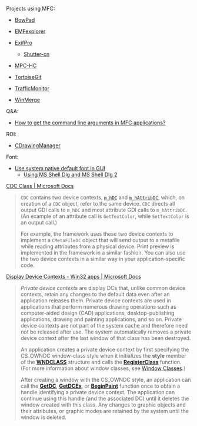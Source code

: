 Projects using MFC:

- [BowPad](https://github.com/stefankueng/BowPad)

- [EMFexplorer](http://frazmitic.free.fr/emfexplorer/)

- [ExifPro](https://github.com/mikekov/ExifPro)
  
  - [Shutter-cn](https://github.com/dream7180/Shutter-cn)

- [MPC-HC](https://github.com/mpc-hc/mpc-hc)

- [TortoiseGit](https://github.com/TortoiseGit/TortoiseGit)

- [TrafficMonitor](https://github.com/zhongyang219/TrafficMonitor)

- [WinMerge](https://github.com/WinMerge/winmerge)

Q&A:

- [How to get the command line arguments in MFC applications?](https://stackoverflow.com/questions/5562877/how-to-get-the-command-line-arguments-in-mfc-applications)

ROI:

- [CDrawingManager](https://docs.microsoft.com/en-us/cpp/mfc/reference/cdrawingmanager-class?view=msvc-170)

Font:

- [Use system native default font in GUI](https://github.com/ventoy/Ventoy/pull/1291)
  - [Using MS Shell Dlg and MS Shell Dlg 2](https://docs.microsoft.com/en-us/windows/win32/intl/using-ms-shell-dlg-and-ms-shell-dlg-2)

[CDC Class | Microsoft Docs](https://docs.microsoft.com/en-us/cpp/mfc/reference/cdc-class?view=msvc-170)

> `CDC` contains two device contexts, [`m_hDC`](https://docs.microsoft.com/en-us/cpp/mfc/reference/cdc-class?view=msvc-170#m_hdc) and [`m_hAttribDC`](https://docs.microsoft.com/en-us/cpp/mfc/reference/cdc-class?view=msvc-170#m_hattribdc), which, on creation of a `CDC` object, refer to the same device. `CDC` directs all output GDI calls to `m_hDC` and most attribute GDI calls to `m_hAttribDC`. (An example of an attribute call is `GetTextColor`, while `SetTextColor` is an output call.)
> 
> For example, the framework uses these two device contexts to implement a `CMetaFileDC` object that will send output to a metafile while reading attributes 
> from a physical device. Print preview is implemented in the framework in
>  a similar fashion. You can also use the two device contexts in a 
> similar way in your application-specific code.

[Display Device Contexts - Win32 apps | Microsoft Docs](https://docs.microsoft.com/en-us/windows/win32/gdi/display-device-contexts)

> *Private device contexts* are display DCs that, unlike common 
> device contexts, retain any changes to the default data even after an 
> application releases them. Private device contexts are used in 
> applications that perform numerous drawing operations such as 
> computer-aided design (CAD) applications, desktop-publishing 
> applications, drawing and painting applications, and so on. Private 
> device contexts are not part of the system cache and therefore need not 
> be released after use. The system automatically removes a private device
>  context after the last window of that class has been destroyed.
> 
> An application creates a private device context by first specifying the CS_OWNDC window-class style when it initializes the **style** member of the [**WNDCLASS**](https://docs.microsoft.com/en-us/windows/win32/api/winuser/ns-winuser-wndclassa) structure and calls the [**RegisterClass**](https://docs.microsoft.com/en-us/windows/win32/api/winuser/nf-winuser-registerclassa) function. (For more information about window classes, see [Window Classes](https://docs.microsoft.com/en-us/windows/win32/winmsg/window-classes).)
> 
> After creating a window with the CS_OWNDC style, an application can call the [**GetDC**](https://docs.microsoft.com/en-us/windows/desktop/api/Winuser/nf-winuser-getdc), [**GetDCEx**](https://docs.microsoft.com/en-us/windows/desktop/api/Winuser/nf-winuser-getdcex), or [**BeginPaint**](https://docs.microsoft.com/en-us/windows/desktop/api/Winuser/nf-winuser-beginpaint) function once to obtain a handle identifying a private device context. 
> The application can continue using this handle (and the associated DC) 
> until it deletes the window created with this class. Any changes to 
> graphic objects and their attributes, or graphic modes are retained by 
> the system until the window is deleted.
